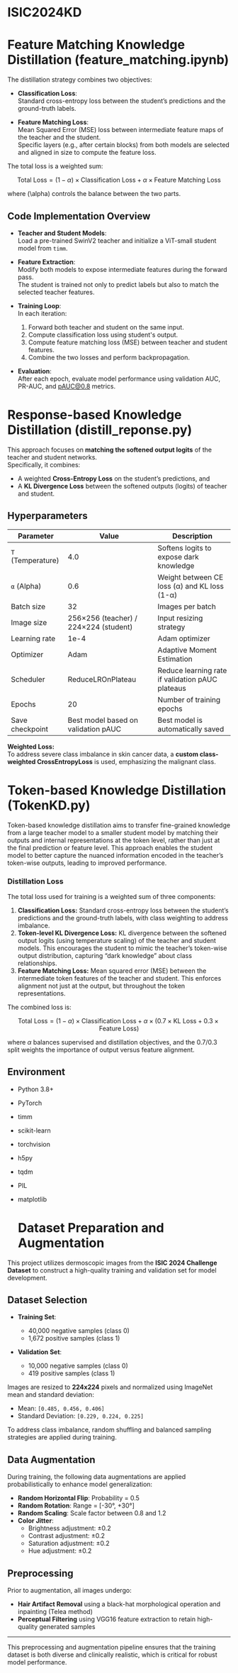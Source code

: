 # ISIC2024KD

# Feature Matching Knowledge Distillation (feature_matching.ipynb)

The distillation strategy combines two objectives:

- **Classification Loss**:  
  Standard cross-entropy loss between the student’s predictions and the ground-truth labels.
  
- **Feature Matching Loss**:  
  Mean Squared Error (MSE) loss between intermediate feature maps of the teacher and the student.  
  Specific layers (e.g., after certain blocks) from both models are selected and aligned in size to compute the feature loss.

The total loss is a weighted sum:

$$
\text{Total Loss} = (1 - \alpha) \times \text{Classification Loss} + \alpha \times \text{Feature Matching Loss}
$$

where \(\alpha\) controls the balance between the two parts.

## Code Implementation Overview

- **Teacher and Student Models**:  
  Load a pre-trained SwinV2 teacher and initialize a ViT-small student model from `timm`.

- **Feature Extraction**:  
  Modify both models to expose intermediate features during the forward pass.  
  The student is trained not only to predict labels but also to match the selected teacher features.

- **Training Loop**:  
  In each iteration:
  1. Forward both teacher and student on the same input.
  2. Compute classification loss using student's output.
  3. Compute feature matching loss (MSE) between teacher and student features.
  4. Combine the two losses and perform backpropagation.

- **Evaluation**:  
  After each epoch, evaluate model performance using validation AUC, PR-AUC, and pAUC@0.8 metrics.

# Response-based Knowledge Distillation (distill_reponse.py)

This approach focuses on **matching the softened output logits** of the teacher and student networks.  
Specifically, it combines:
- A weighted **Cross-Entropy Loss** on the student’s predictions, and
- A **KL Divergence Loss** between the softened outputs (logits) of teacher and student.

##  Hyperparameters

| Parameter               | Value                             | Description                                           |
|--------------------------|-----------------------------------|-------------------------------------------------------|
| `T` (Temperature)        | 4.0                               | Softens logits to expose dark knowledge               |
| `α` (Alpha)              | 0.6                               | Weight between CE loss (α) and KL loss (1-α)          |
| Batch size               | 32                                | Images per batch                                     |
| Image size               | 256×256 (teacher) / 224×224 (student) | Input resizing strategy                          |
| Learning rate            | 1e-4                              | Adam optimizer                                       |
| Optimizer                | Adam                              | Adaptive Moment Estimation                           |
| Scheduler                | ReduceLROnPlateau                 | Reduce learning rate if validation pAUC plateaus     |
| Epochs                   | 20                                | Number of training epochs                           |
| Save checkpoint          | Best model based on validation pAUC | Best model is automatically saved                 |

**Weighted Loss:**  
To address severe class imbalance in skin cancer data, a **custom class-weighted CrossEntropyLoss** is used, emphasizing the malignant class.

# Token-based Knowledge Distillation (TokenKD.py)
Token-based knowledge distillation aims to transfer fine-grained knowledge from a large teacher model to a smaller student model by matching their outputs and internal representations at the token level, rather than just at the final prediction or feature level. This approach enables the student model to better capture the nuanced information encoded in the teacher’s token-wise outputs, leading to improved performance.

### Distillation Loss

The total loss used for training is a weighted sum of three components:

1. **Classification Loss:**
   Standard cross-entropy loss between the student’s predictions and the ground-truth labels, with class weighting to address imbalance.
2. **Token-level KL Divergence Loss:**
   KL divergence between the softened output logits (using temperature scaling) of the teacher and student models. This encourages the student to mimic the teacher’s token-wise output distribution, capturing “dark knowledge” about class relationships.
3. **Feature Matching Loss:**
   Mean squared error (MSE) between the intermediate token features of the teacher and student. This enforces alignment not just at the output, but throughout the token representations.

The combined loss is:

$$
\text{Total Loss} = (1 - \alpha) \times \text{Classification Loss} + \alpha \times (0.7 \times \text{KL Loss} + 0.3 \times \text{Feature Loss})
$$

where $\alpha$ balances supervised and distillation objectives, and the 0.7/0.3 split weights the importance of output versus feature alignment.

## Environment
- Python 3.8+
- PyTorch
- timm
- scikit-learn
- torchvision
- h5py
- tqdm
- PIL
- matplotlib

  # Dataset Preparation and Augmentation

This project utilizes dermoscopic images from the **ISIC 2024 Challenge Dataset** to construct a high-quality training and validation set for model development.

## Dataset Selection

- **Training Set**:
  - 40,000 negative samples (class 0)
  - 1,672 positive samples (class 1)

- **Validation Set**:
  - 10,000 negative samples (class 0)
  - 419 positive samples (class 1)

Images are resized to **224x224** pixels and normalized using ImageNet mean and standard deviation:
- Mean: `[0.485, 0.456, 0.406]`
- Standard Deviation: `[0.229, 0.224, 0.225]`

To address class imbalance, random shuffling and balanced sampling strategies are applied during training.

## Data Augmentation

During training, the following data augmentations are applied probabilistically to enhance model generalization:

- **Random Horizontal Flip**: Probability = 0.5
- **Random Rotation**: Range = [-30°, +30°]
- **Random Scaling**: Scale factor between 0.8 and 1.2
- **Color Jitter**:
  - Brightness adjustment: ±0.2
  - Contrast adjustment: ±0.2
  - Saturation adjustment: ±0.2
  - Hue adjustment: ±0.2

## Preprocessing

Prior to augmentation, all images undergo:
- **Hair Artifact Removal** using a black-hat morphological operation and inpainting (Telea method)
- **Perceptual Filtering** using VGG16 feature extraction to retain high-quality generated samples

---

This preprocessing and augmentation pipeline ensures that the training dataset is both diverse and clinically realistic, which is critical for robust model performance.
